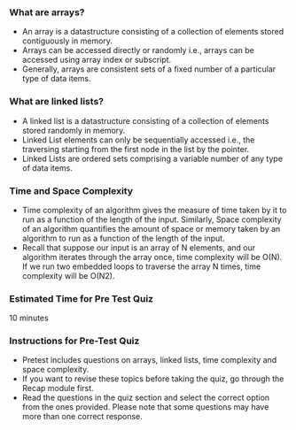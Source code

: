 ### What are arrays?

   - An array is a datastructure consisting of a collection of elements stored contiguously in memory.
   - Arrays can be accessed directly or randomly i.e., arrays can be accessed using array index or subscript.
   - Generally, arrays are consistent sets of a fixed number of a particular type of data items.

### What are linked lists?

   - A linked list is a datastructure consisting of a collection of elements stored randomly in memory.
   - Linked List elements can only be sequentially accessed i.e., the traversing starting from the first node in the list by the pointer.
   - Linked Lists are ordered sets comprising a variable number of any type of data items.

### Time and Space Complexity

   - Time complexity of an algorithm gives the measure of time taken by it to run as a function of the length of the input. Similarly, Space complexity of an algorithm quantifies the amount of space or memory taken by an algorithm to run as a function of the length of the input.
   - Recall that suppose our input is an array of N elements, and our algorithm iterates through the array once, time complexity will be O(N). If we run two embedded loops to traverse the array N times, time complexity will be O(N2).

### Estimated Time for Pre Test Quiz

10 minutes
### Instructions for Pre-Test Quiz

   - Pretest includes questions on arrays, linked lists, time complexity and space complexity.
   - If you want to revise these topics before taking the quiz, go through the Recap module first.
   - Read the questions in the quiz section and select the correct option from the ones provided. Please note that some questions may have more than one correct response.



